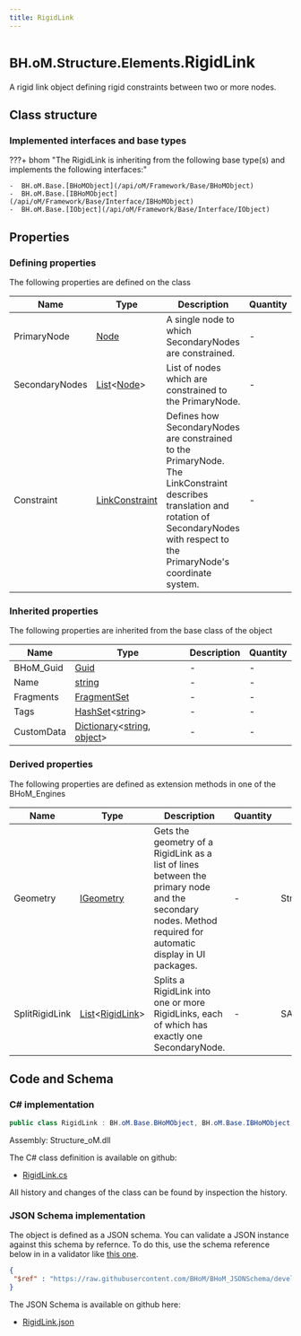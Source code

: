 ```yaml
---
title: RigidLink
---
```


# <small>BH.oM.Structure.Elements.</small>**RigidLink**

A rigid link object defining rigid constraints between two or more nodes.

## Class structure

### Implemented interfaces and base types

???+ bhom "The RigidLink is inheriting from the following base type(s) and implements the following interfaces:"

    -  BH.oM.Base.[BHoMObject](/api/oM/Framework/Base/BHoMObject)
    -  BH.oM.Base.[IBHoMObject](/api/oM/Framework/Base/Interface/IBHoMObject)
    -  BH.oM.Base.[IObject](/api/oM/Framework/Base/Interface/IObject)


## Properties



### Defining properties

The following properties are defined on the class

| Name             | Type             | Description      | Quantity         |
|------------------|------------------|------------------|------------------|
| PrimaryNode | [Node](/api/oM/Analytical/Structure/Elements/Node) | A single node to which SecondaryNodes are constrained. | - |
| SecondaryNodes | [List](https://learn.microsoft.com/en-us/dotnet/api/System.Collections.Generic.List-1?view=netstandard-2.0)&lt;[Node](/api/oM/Analytical/Structure/Elements/Node)&gt; | List of nodes which are constrained to the PrimaryNode. | - |
| Constraint | [LinkConstraint](/api/oM/Analytical/Structure/Constraints/LinkConstraint) | Defines how SecondaryNodes are constrained to the PrimaryNode. The LinkConstraint describes translation and rotation of SecondaryNodes with respect to the PrimaryNode's coordinate system. | - |


### Inherited properties
The following properties are inherited from the base class of the object

| Name             | Type             | Description      | Quantity         |
|------------------|------------------|------------------|------------------|
| BHoM_Guid | [Guid](https://learn.microsoft.com/en-us/dotnet/api/System.Guid?view=netstandard-2.0) | - | - |
| Name | [string](https://learn.microsoft.com/en-us/dotnet/api/System.String?view=netstandard-2.0) | - | - |
| Fragments | [FragmentSet](/api/oM/Framework/Base/FragmentSet) | - | - |
| Tags | [HashSet](https://learn.microsoft.com/en-us/dotnet/api/System.Collections.Generic.HashSet-1?view=netstandard-2.0)&lt;[string](https://learn.microsoft.com/en-us/dotnet/api/System.String?view=netstandard-2.0)&gt; | - | - |
| CustomData | [Dictionary](https://learn.microsoft.com/en-us/dotnet/api/System.Collections.Generic.Dictionary-2?view=netstandard-2.0)&lt;[string](https://learn.microsoft.com/en-us/dotnet/api/System.String?view=netstandard-2.0), [object](https://learn.microsoft.com/en-us/dotnet/api/System.Object?view=netstandard-2.0)&gt; | - | - |


### Derived properties

The following properties are defined as extension methods in one of the BHoM_Engines

| Name             | Type             | Description      | Quantity         | Engine           |
|------------------|------------------|------------------|------------------|------------------|
| Geometry | [IGeometry](/api/oM/Dimensional/Geometry/Interface/IGeometry) | Gets the geometry of a RigidLink as a list of lines between the primary node and the secondary nodes. Method required for automatic display in UI packages. | - | Structure_Engine |
| SplitRigidLink | [List](https://learn.microsoft.com/en-us/dotnet/api/System.Collections.Generic.List-1?view=netstandard-2.0)&lt;[RigidLink](/api/oM/Analytical/Structure/Elements/RigidLink)&gt; | Splits a RigidLink into one or more RigidLinks, each of which has exactly one SecondaryNode. | - | SAP2000_Engine |


## Code and Schema

### C# implementation

``` C# title="C#"
public class RigidLink : BH.oM.Base.BHoMObject, BH.oM.Base.IBHoMObject, BH.oM.Base.IObject
```

Assembly: Structure_oM.dll

The C# class definition is available on github:

- [RigidLink.cs](https://github.com/BHoM/BHoM/blob/develop/Structure_oM/Elements\RigidLink.cs)

All history and changes of the class can be found by inspection the history.
### JSON Schema implementation

The object is defined as a JSON schema. You can validate a JSON instance against this schema by refernce. To do this, use the schema reference below in in a validator like [this one](https://www.jsonschemavalidator.net/).

``` json title="JSON Schema"
{
 "$ref" : "https://raw.githubusercontent.com/BHoM/BHoM_JSONSchema/develop/Structure_oM/Elements/RigidLink.json"
}
```

The JSON Schema is available on github here:

- [RigidLink.json](https://github.com/BHoM/BHoM_JSONSchema/blob/develop/Structure_oM/Elements/RigidLink.json)
